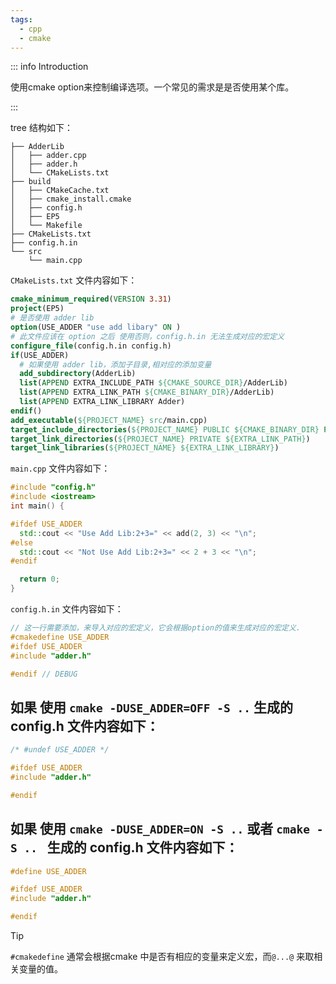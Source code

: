 ```yaml
---
tags:
  - cpp
  - cmake
---
```


::: info Introduction

使用cmake option来控制编译选项。一个常见的需求是是否使用某个库。

:::

tree 结构如下：

```
├── AdderLib
│   ├── adder.cpp
│   ├── adder.h
│   └── CMakeLists.txt
├── build
│   ├── CMakeCache.txt
│   ├── cmake_install.cmake
│   ├── config.h
│   ├── EP5
│   └── Makefile
├── CMakeLists.txt
├── config.h.in
└── src
    └── main.cpp

```

`CMakeLists.txt` 文件内容如下：

```cmake    
cmake_minimum_required(VERSION 3.31)
project(EP5)
# 是否使用 adder lib
option(USE_ADDER "use add libary" ON )
# 此文件应该在 option 之后 使用否则，config.h.in 无法生成对应的宏定义
configure_file(config.h.in config.h)
if(USE_ADDER)
  # 如果使用 adder lib，添加子目录,相对应的添加变量
  add_subdirectory(AdderLib)
  list(APPEND EXTRA_INCLUDE_PATH ${CMAKE_SOURCE_DIR}/AdderLib)
  list(APPEND EXTRA_LINK_PATH ${CMAKE_BINARY_DIR}/AdderLib)
  list(APPEND EXTRA_LINK_LIBRARY Adder)
endif()
add_executable(${PROJECT_NAME} src/main.cpp)
target_include_directories(${PROJECT_NAME} PUBLIC ${CMAKE_BINARY_DIR} PRIVATE ${EXTRA_INCLUDE_PATH})
target_link_directories(${PROJECT_NAME} PRIVATE ${EXTRA_LINK_PATH})
target_link_libraries(${PROJECT_NAME} ${EXTRA_LINK_LIBRARY})

```

`main.cpp` 文件内容如下：

```cpp
#include "config.h"
#include <iostream>
int main() {

#ifdef USE_ADDER
  std::cout << "Use Add Lib:2+3=" << add(2, 3) << "\n";
#else
  std::cout << "Not Use Add Lib:2+3=" << 2 + 3 << "\n";
#endif

  return 0;
}

```

`config.h.in` 文件内容如下：

```cpp
// 这一行需要添加，来导入对应的宏定义，它会根据option的值来生成对应的宏定义.
#cmakedefine USE_ADDER
#ifdef USE_ADDER
#include "adder.h"

#endif // DEBUG
```

## 如果 使用 `cmake -DUSE_ADDER=OFF -S ..` 生成的 config.h 文件内容如下：

```cpp
/* #undef USE_ADDER */

#ifdef USE_ADDER
#include "adder.h"

#endif 
```

## 如果 使用 `cmake -DUSE_ADDER=ON -S ..` 或者 `cmake -S .. ` 生成的 config.h 文件内容如下：

```cpp
#define USE_ADDER

#ifdef USE_ADDER
#include "adder.h"

#endif 


```


> [!TIP]
>  `#cmakedefine` 通常会根据cmake 中是否有相应的变量来定义宏，而`@...@` 来取相关变量的值。


